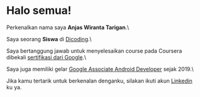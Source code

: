 # Halo semua! 

Perkenalkan nama saya **Anjas Wiranta Tarigan**.\

Saya seorang **Siswa** di [Dicoding](https://www.dicoding.com/).\

Saya bertanggung jawab untuk menyelesaikan course pada Coursera dibekali [sertifikasi dari Google](https://www.coursera.org/account/).\

Saya juga memiliki gelar [Google Associate Android Developer](https://www.credential.net/) sejak 2019.\

Jika kamu tertarik untuk berkenalan denganku, silakan ikuti akun [Linkedin](https://www.linkedin.com/in/anjas-wiranta/) ku ya.
